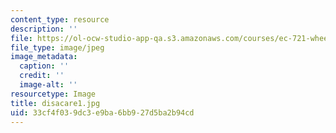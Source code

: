 ```yaml
---
content_type: resource
description: ''
file: https://ol-ocw-studio-app-qa.s3.amazonaws.com/courses/ec-721-wheelchair-design-in-developing-countries-spring-2009/33cf4f039dc3e9ba6bb927d5ba2b94cd_disacare1.jpg
file_type: image/jpeg
image_metadata:
  caption: ''
  credit: ''
  image-alt: ''
resourcetype: Image
title: disacare1.jpg
uid: 33cf4f03-9dc3-e9ba-6bb9-27d5ba2b94cd
---
```

